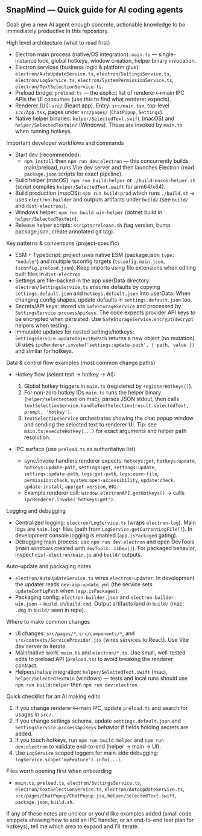 ## SnapMind — Quick guide for AI coding agents

Goal: give a new AI agent enough concrete, actionable knowledge to be immediately productive in this repository.

High level architecture (what to read first)
- Electron main process (native/OS integration): `main.ts` — single-instance lock, global hotkeys, window creation, helper binary invocation.
- Electron services (business logic & platform glue): `electron/AutoUpdateService.ts`, `electron/SettingsService.ts`, `electron/LogService.ts`, `electron/SystemPermissionService.ts`, `electron/TextSelectionService.ts`.
- Preload bridge: `preload.ts` — the explicit list of renderer↔main IPC APIs the UI consumes (use this to find what renderer expects).
- Renderer (UI): `src/` (React app). Entry: `src/main.tsx`, top-level `src/App.tsx`, pages under `src/pages/` (`ChatPopup`, `Settings`).
- Native helper binaries: `helper/SelectedText.swift` (macOS) and `helper/SelectedTextWin/` (Windows). These are invoked by `main.ts` when running hotkeys.

Important developer workflows and commands
- Start dev (recommended):
  - `npm install` then `npm run dev:electron` — this concurrently builds main/preload, runs Vite dev server and then launches Electron (read `package.json` scripts for exact pipeline).
- Build helper (macOS): `npm run build:helper` or `./build-macos-helper.sh` (script compiles `helper/SelectedText.swift` for arm64/x64).
- Build production (macOS): `npm run build:prod` which runs `./build.sh` -> uses `electron-builder` and outputs artifacts under `build/` (see `build/` and `dist-electron/`).
- Windows helper: `npm run build:win-helper` (dotnet build in `helper/SelectedTextWin`).
- Release helper scripts: `scripts/release.sh` (tag version, bump package.json, create annotated git tag).

Key patterns & conventions (project-specific)
- ESM + TypeScript: project uses native ESM (package.json `type: "module"`) and multiple tsconfig targets (`tsconfig.main.json`, `tsconfig.preload.json`). Keep imports using file extensions when editing built files in `dist-electron`.
- Settings are file-backed in the app userData directory: `electron/SettingsService.ts` ensures defaults by copying `settings.default.json` and `hotkeys.default.json` into userData. When changing config shapes, update defaults in `settings.default.json` too.
- Secrets/API keys: stored via `SafeStorageService` and processed by `SettingsService.processApiKeys`. The code expects provider API keys to be encrypted when persisted. Use `SafeStorageService.encrypt`/`decrypt` helpers when testing.
- Immutable updates for nested settings/hotkeys: `SettingsService.updateObjectByPath` returns a new object (no mutation). UI uses `ipcRenderer.invoke('settings:update-path', { path, value })` and similar for hotkeys.

Data & control flow examples (most common change paths)
- Hotkey flow (select text -> hotkey -> AI):
  1. Global hotkey triggers in `main.ts` (registered by `registerHotkeys()`).
  2. For non-zero hotkey IDs `main.ts` runs the helper binary (`helper/selectedtext` on mac), parses JSON stdout, then calls `textSelectionService.handleTextSelection(result.selectedText, prompt, 'hotkey')`.
  3. `TextSelectionService` orchestrates showing the chat popup window and sending the selected text to renderer UI.
  Tip: see `main.ts:executeHotkey(...)` for exact arguments and helper path resolution.

- IPC surface (use `preload.ts` as authoritative list)
  - sync/invoke handlers renderer expects: `hotkeys:get`, `hotkeys:update`, `hotkeys:update-path`, `settings:get`, `settings:update`, `settings:update-path`, `logs:get-path`, `logs:open-file`, `permission:check`, `system:open-accessibility`, `update:check`, `update:install`, `app:get-version`, etc.
  - Example renderer call: `window.electronAPI.getHotkeys()` → calls `ipcRenderer.invoke('hotkeys:get')`.

Logging and debugging
- Centralized logging: `electron/LogService.ts` (wraps `electron-log`). Main logs are `main.log*` files (path from `LogService.getCurrentLogFile()`). In development console logging is enabled (`app.isPackaged` gating).
- Debugging main process: use `npm run dev:electron` and open DevTools (main windows created with `devTools: isDev()`). For packaged behavior, inspect `dist-electron/main.js` and `build/` outputs.

Auto-update and packaging notes
- `electron/AutoUpdateService.ts` wires `electron-updater`. In development the updater reads `dev-app-update.yml` (the service sets `updateConfigPath` when `!app.isPackaged`).
- Packaging config: `electron-builder.json` and `electron-builder-win.json` + `build.sh`/`build.cmd`. Output artifacts land in `build/` (mac: `.dmg` in `build/` seen in repo).

Where to make common changes
- UI changes: `src/pages/*`, `src/components/*`, and `src/contexts/ServiceProvider.jsx` (wires services to React). Use Vite dev server to iterate.
- Main/native work: `main.ts` and `electron/*.ts`. Use small, well-tested edits to preload API (`preload.ts`) to avoid breaking the renderer contract.
- Helpers/native integration: `helper/SelectedText.swift` (mac), `helper/SelectedTextWin` (windows) — tests and local runs should use `npm run build:helper` then `npm run dev:electron`.

Quick checklist for an AI making edits
1. If you change renderer↔main IPC, update `preload.ts` and search for usages in `src/`.
2. If you change settings schema, update `settings.default.json` and `SettingsService.processApiKeys` behavior if fields holding secrets are added.
3. If you touch hotkeys, run `npm run build:helper` and `npm run dev:electron` to validate end-to-end (helper → main → UI).
4. Use `LogService` scoped loggers for main-side debugging: `logService.scope('myFeature').info(...)`.

Files worth opening first when onboarding
- `main.ts`, `preload.ts`, `electron/SettingsService.ts`, `electron/TextSelectionService.ts`, `electron/AutoUpdateService.ts`, `src/pages/ChatPopup/ChatPopup.jsx`, `helper/SelectedText.swift`, `package.json`, `build.sh`.

If any of these notes are unclear or you'd like examples added (small code snippets showing how to add an IPC handler, or an end-to-end test plan for hotkeys), tell me which area to expand and I'll iterate.
